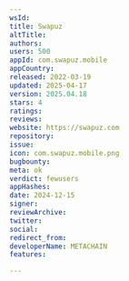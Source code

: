 ```yaml
---
wsId: 
title: Swapuz
altTitle: 
authors: 
users: 500
appId: com.swapuz.mobile
appCountry: 
released: 2022-03-19
updated: 2025-04-17
version: 2025.04.18
stars: 4
ratings: 
reviews: 
website: https://swapuz.com
repository: 
issue: 
icon: com.swapuz.mobile.png
bugbounty: 
meta: ok
verdict: fewusers
appHashes: 
date: 2024-12-15
signer: 
reviewArchive: 
twitter: 
social: 
redirect_from: 
developerName: METACHAIN
features: 

---
```


